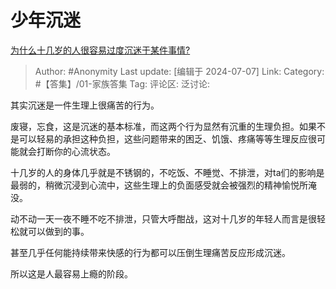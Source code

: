 # 少年沉迷
[为什么十几岁的人很容易过度沉迷于某件事情?](https://www.zhihu.com/question/630746133/answer/3553846514)

> Author: #Anonymity
> Last update: [编辑于 2024-07-07]
> Link:
> Category: #【答集】/01-家族答集 
> Tag: 
> 评论区:
> 泛讨论:

其实沉迷是一件生理上很痛苦的行为。

废寝，忘食，这是沉迷的基本标准，而这两个行为显然有沉重的生理负担。如果不是可以轻易的承担这种负担，这些问题带来的困乏、饥饿、疼痛等等生理反应很可能就会打断你的心流状态。

十几岁的人的身体几乎就是不锈钢的，不吃饭、不睡觉、不排泄，对ta们的影响是最弱的，稍微沉浸到心流中，这些生理上的负面感受就会被强烈的精神愉悦所淹没。

动不动一天一夜不睡不吃不排泄，只管大呼酣战，这对十几岁的年轻人而言是很轻松就可以做到的事。

甚至几乎任何能持续带来快感的行为都可以压倒生理痛苦反应形成沉迷。

所以这是人最容易上瘾的阶段。